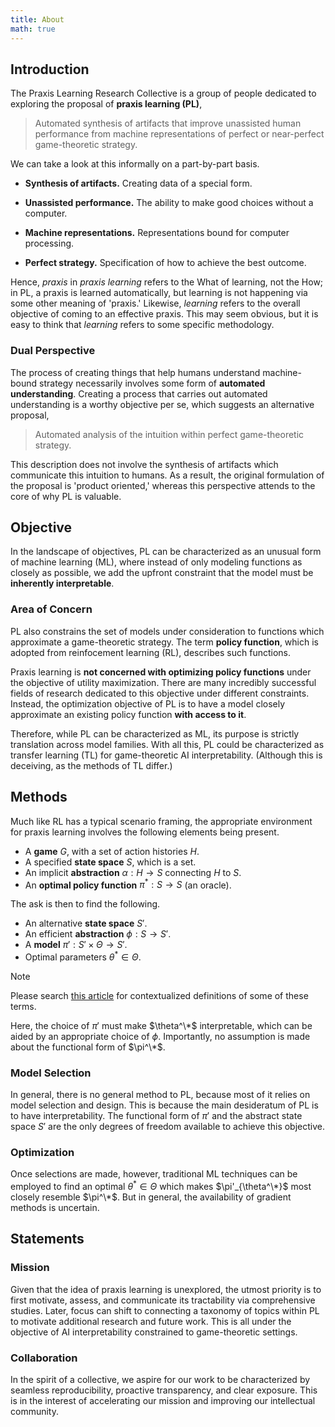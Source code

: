 ```yaml
---
title: About
math: true
---
```


## Introduction

The Praxis Learning Research Collective is a group of people dedicated to exploring the proposal of **praxis learning (PL)**,

> Automated synthesis of artifacts that improve unassisted human performance from machine representations of perfect or near-perfect game-theoretic strategy.

We can take a look at this informally on a part-by-part basis.

* **Synthesis of artifacts.** Creating data of a special form.

* **Unassisted performance.** The ability to make good choices without a computer.

* **Machine representations.** Representations bound for computer processing.

* **Perfect strategy.** Specification of how to achieve the best outcome.

Hence, _praxis_ in _praxis learning_ refers to the What of learning, not the How; in PL, a praxis is learned automatically, but learning is not happening via some other meaning of 'praxis.' Likewise, _learning_ refers to the overall objective of coming to an effective praxis. This may seem obvious, but it is easy to think that _learning_ refers to some specific methodology.

### Dual Perspective

The process of creating things that help humans understand machine-bound strategy necessarily involves some form of **automated understanding**. Creating a process that carries out automated understanding is a worthy objective per se, which suggests an alternative proposal,

> Automated analysis of the intuition within perfect game-theoretic strategy.

This description does not involve the synthesis of artifacts which communicate this intuition to humans. As a result, the original formulation of the proposal is 'product oriented,' whereas this perspective attends to the core of why PL is valuable.

## Objective

In the landscape of objectives, PL can be characterized as an unusual form of machine learning (ML), where instead of only modeling functions as closely as possible, we add the upfront constraint that the model must be **inherently interpretable**.

### Area of Concern

PL also constrains the set of models under consideration to functions which approximate a game-theoretic strategy. The term **policy function**, which is adopted from reinfocement learning (RL), describes such functions.

Praxis learning is **not concerned with optimizing policy functions** under the objective of utility maximization. There are many incredibly successful fields of research dedicated to this objective under different constraints. Instead, the optimization objective of PL is to have a model closely approximate an existing policy function **with access to it**.

Therefore, while PL can be characterized as ML, its purpose is strictly translation across model families. With all this, PL could be characterized as transfer learning (TL) for game-theoretic AI interpretability. (Although this is deceiving, as the methods of TL differ.)

## Methods

Much like RL has a typical scenario framing, the appropriate environment for praxis learning involves the following elements being present.

* A **game** $G$, with a set of action histories $H$.
* A specified **state space** $S$, which is a set.
* An implicit **abstraction** $\alpha : H \to S$ connecting $H$ to $S$.
* An **optimal policy function** $\pi^* : S \to S$ (an oracle).

The ask is then to find the following.

* An alternative **state space** $S'$.
* An efficient **abstraction** $\phi : S \to S'$.
* A **model** $\pi' : S' \times \Theta \to S'$.
* Optimal parameters $\theta^* \in \Theta$.

> [!NOTE]
> Please search [this article](https://www.maxfierro.me/representation-concepts-in-game-theoretic-systems/) for contextualized definitions of some of these terms.

Here, the choice of $\pi'$ must make $\theta^\*$ interpretable, which can be aided by an appropriate choice of $\phi$. Importantly, no assumption is made about the functional form of $\pi^\*$.

### Model Selection

In general, there is no general method to PL, because most of it relies on model selection and design. This is because the main desideratum of PL is to have interpretability. The functional form of $\pi'$ and the abstract state space $S'$ are the only degrees of freedom available to achieve this objective.

### Optimization

Once selections are made, however, traditional ML techniques can be employed to find an optimal $\theta^* \in \Theta$ which makes $\pi'_{\theta^\*}$ most closely resemble $\pi^\*$. But in general, the availability of gradient methods is uncertain.

## Statements

### Mission

Given that the idea of praxis learning is unexplored, the utmost priority is to first motivate, assess, and communicate its tractability via comprehensive studies. Later, focus can shift to connecting a taxonomy of topics within PL to motivate additional research and future work. This is all under the objective of AI interpretability constrained to game-theoretic settings.

### Collaboration

In the spirit of a collective, we aspire for our work to be characterized by seamless reproducibility, proactive transparency, and clear exposure. This is in the interest of accelerating our mission and improving our intellectual community.
